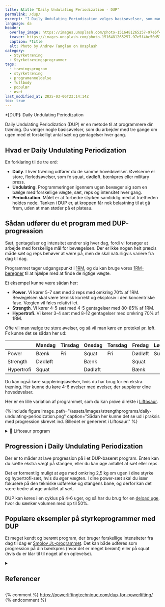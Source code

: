 ```yaml
---
title: &title "Daily Undulating Periodization - DUP"
permalink: /dup/
excerpt: "I Daily Undulating Periodization vælges basisøvelser, som man gennem ugen arbejder med tre gange med forskelligt antal sæt og gentagelser - for at træne power, styrke og hypertrofi."
language: da
header:
  overlay_image: https://images.unsplash.com/photo-1516481265257-97e5f4bc50d5?ixlib=rb-1.2.1&ixid=eyJhcHBfaWQiOjEyMDd9&auto=format&fit=crop&h=630&w=1200&q=60
  teaser: https://images.unsplash.com/photo-1516481265257-97e5f4bc50d5?ixlib=rb-1.2.1&ixid=eyJhcHBfaWQiOjEyMDd9&auto=format&fit=crop&h=300&w=400&q=10
  caption: *title
  alt: Photo by Andrew Tanglao on Unsplash
category:
  - Styrketræning
  - Styrketræningsprogrammer
tags:
  - træningsprogram
  - styrketræning
  - programanmeldelse
  - fullbody
  - populær
  - øvet
last_modified_at: 2025-03-06T23:14:14Z
toc: true
---
```


*[DUP]: Daily Undulating Periodization

Daily Undulating Periodization (DUP) er en metode til at programmere din træning. Du vælger nogle basisøvelser, som du arbejder med tre gange om ugen med et forskelligt antal sæt og gentagelser hver gang.

## Hvad er Daily Undulating Periodization

En forklaring til de tre ord:

- **Daily**. I hver træning udfører du de samme hovedøvelser. Øvelserne er store, flerledsøvelser, som fx squat, dødløft, bænkpres eller military press.
- **Undulating**. Programmeringen igennem ugen bevæger sig som en bælge med forskellige vægte, sæt, reps og intensitet hver gang.
- **Periodization**. Målet er at forbedre styrken samtiddig med at trætheden holdes nede. Tanken i DUP er, at kroppen får nok belastning til at gå frem, uden at man støder på et plateau.

## Sådan udfører du et program med DUP-progression

Sæt, gentagelser og intensitet ændrer sig hver dag, fordi vi forsøger at arbejde med forskellige mål for bevægelsen. Der er ikke nogen helt præcis måde sæt og reps behøver at være på, men de skal naturligvis variere fra dag til dag.

Programmet tager udgangspunkt i [1RM](/rm-maxtest/), og du kan bruge vores [1RM-beregner](/rm-beregner/) til at hjælpe med at finde de rigtige vægte.

Et eksempel kunne være sådan her:

- **Power**. Vi kører 5-7 sæt med 3 reps med omkring 70% af 1RM. Bevægelsen skal være teknisk korrekt og eksplosiv i den koncentriske fase. Vægten vil føles relativt let.
- **Strength**. Vi kører 4-5 sæt med 4-5 gentagelser med 80-85% af 1RM.
- **Hypertrofi**. Vi kører 3-4 sæt med 8-12 gentagelser med omkring 70% af 1RM.

Ofte vil man vælge tre store øvelser, og så vil man køre en protokol pr. løft. Fx kunne det se sådan her ud:

|            | Mandag  | Tirsdag | Onsdag  | Torsdag | Fredag   | Lørdag  | Søndag |
|------------|---------|---------|---------|---------|----------|---------|--------|
| Power      | Bænk    | Fri     | Squat   | Fri     | Dødløft  | Sup/fri | Fri    |
| Strength   | Dødløft |         | Bænk    |         | Squat    |         |        |
| Hypertrofi | Squat   |         | Dødløft |         | Bænk     |         |        |

Du kan også køre suppleringsøvelser, hvis du har brug for en ekstra træning. Her kunne du køre 4-6 øvelser med øvelser, der supplerer dine hovedøvelser.

Her er en lille variation af programmet, som du kan prøve direkte i [Liftosaur](/liftosaur/).

{% include figure image_path="/assets/images/strengthprograms/daily-undulating-periodization.png" caption="Sådan her kunne det se ud i praksis med progression skrevet ind. Billedet er genereret i Liftosaur." %}

<details markdown="1" class="faq">
  <summary>🦖 Liftosaur program</summary>

```
# Week 1
## Day 1
Heavy: Squat / 4x3 / @7 / progress: dp(2.5kg, 3, 4)
Moderate: Bench Press, Barbell / 4x6 @7 / progress: dp(2.5kg, 6, 8)
Light: Deadlift / 3x8 @7 / progress: dp(2.5kg, 8, 10)

## Day 2
Moderate: Squat / 4x6 / @7 / progress: dp(2.5kg, 6, 8)
Light: Bench Press, Barbell / 3x10 @7 / progress: dp(2.5kg, 10, 12)
Heavy: Deadlift / 3x3 @7 / progress: dp(2.5kg, 3, 4)

## Day 3
Light: Squat / 4x8 / @7 / progress: dp(2.5kg, 8, 10)
Heavy: Bench Press, Barbell / 4x3 @7 / progress: dp(2.5kg, 3, 4)
Moderate: Deadlift / 3x6 @7 / progress: lp(2.5kg, 1)
```

</details>

## Progression i Daily Undulating Periodization

Der er to måder at lave progression på i et DUP-baseret program. Enten kan du sætte ekstra vægt på stangen, eller du kan øge antallet af sæt eller reps.

Det er formentlig muligt at øge med omkring 2,5 kg om ugen i dine styrke og hypertrofi-sæt, hvis du øger vægten. I dine power-sæt skal du især fokusere på den tekniske udførelse og stangens bane, og derfor kan det være bedre at øge antallet af sæt.

DUP kan køres i en cyklus på 4-6 uger, og så har du brug for en [deload uge](/deload-uge/), hvor du sænker volumen med op til 50%.

## Populære eksempler på styrkeprogrammer med DUP

Et meget kendt og berømt program, der bruger forskellige intensiteter fra dag til dag er [Smolov Jr.-programmet](/smolov-jr-beregner/). Det kan både udføres som progression på din bænkpres (hvor det er meget berømt) eller på squat (hvis du er klar til til noget af en oplevelse).

<details markdown="1" class="references">
  <summary><h2 id="references">Referencer</h2></summary>

- [Daily Undulating Periodization: The Bogeyman of Training Programs](https://www.strongerbyscience.com/daily-undulating-periodization/)
- [Daily Undulating Periodization (DUP) Training](https://www.askmen.com/sports/bodybuilding/daily-undulating-periodization-dup-training.html)
- [The DUP Bible](https://www.jmaxfitness.com/blog/daily-undulating-periodization/)
- [Daily Undulating Periodization: Conjugate Adapted for Raw Lifters](https://www.elitefts.com/education/daily-undulating-periodization-conjugate-adapted-for-raw-lifters/)
</details>

{% comment %}
https://powerliftingtechnique.com/dup-for-powerlifting/
{% endcomment %}
